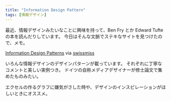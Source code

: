 ```yaml
---
title: "Information Design Pattern"
tags: [情報デザイン]
---
```


最近、情報デザインみたいなことに興味を持って、Ben Fry とか Edward Tufte の本を読んだりしています。
今日はそんな文脈でステキなサイトを見つけたので、メモ。

[Information Design Patterns](http://niceone.org/infodesign/)
via [swissmiss](http://swissmiss.typepad.com/weblog/2008/05/information-des.html)

いろんな情報デザインのデザインパターンが載っています。
それぞれに丁寧なコメントと美しい実例つき。
ドイツの自称メディアデザイナーが修士論文で集めたものみたい。

エクセルの作るグラフに嫌気がさした時や、デザインのインスピレーションがほしいときにオススメ。
